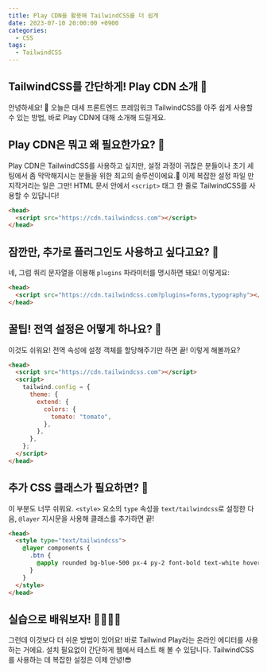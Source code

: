 ```yaml
---
title: Play CDN을 활용해 TailwindCSS를 더 쉽게
date: 2023-07-10 20:00:00 +0900
categories:
  - CSS
tags:
  - TailwindCSS
---
```


## TailwindCSS를 간단하게! Play CDN 소개 🎉

안녕하세요! 🎊 오늘은 대세 프론트엔드 프레임워크 TailwindCSS를 아주 쉽게 사용할 수 있는 방법, 바로 Play CDN에 대해 소개해 드릴게요.

## Play CDN은 뭐고 왜 필요한가요? 🤔

Play CDN은 TailwindCSS를 사용하고 싶지만, 설정 과정이 귀찮은 분들이나 초기 세팅에서 좀 막막해지시는 분들을 위한 최고의 솔루션이에요.🤩 이제 복잡한 설정 파일 만지작거리는 일은 그만! HTML 문서 안에서 `<script>` 태그 한 줄로 TailwindCSS를 사용할 수 있답니다!

```html
<head>
  <script src="https://cdn.tailwindcss.com"></script>
</head>
```

## 잠깐만, 추가로 플러그인도 사용하고 싶다고요? 🤩

네, 그럼 쿼리 문자열을 이용해 `plugins` 파라미터를 명시하면 돼요! 이렇게요:

```html
<head>
  <script src="https://cdn.tailwindcss.com?plugins=forms,typography"></script>
</head>
```

## 꿀팁! 전역 설정은 어떻게 하나요? 🍯

이것도 쉬워요! 전역 속성에 설정 객체를 할당해주기만 하면 끝! 이렇게 해볼까요?

```html
<head>
  <script src="https://cdn.tailwindcss.com"></script>
  <script>
    tailwind.config = {
      theme: {
        extend: {
          colors: {
            tomato: "tomato",
          },
        },
      },
    };
  </script>
</head>
```

## 추가 CSS 클래스가 필요하면? 🤔

이 부분도 너무 쉬워요. `<style>` 요소의 `type` 속성을 `text/tailwindcss`로 설정한 다음, `@layer` 지시문을 사용해 클래스를 추가하면 끝!

```html
<head>
  <style type="text/tailwindcss">
    @layer components {
      .btn {
        @apply rounded bg-blue-500 px-4 py-2 font-bold text-white hover:bg-blue-600;
      }
    }
  </style>
</head>
```

## 실습으로 배워보자! 👩‍💻👨‍💻

그런데 이것보다 더 쉬운 방법이 있어요! 바로 Tailwind Play라는 온라인 에디터를 사용하는 거에요. 설치 필요없이 간단하게 웹에서 테스트 해 볼 수 있답니다. TailwindCSS를 사용하는 데 복잡한 설정은 이제 안녕!😎
